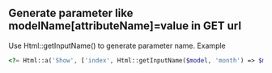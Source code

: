 
## Generate parameter like modelName[attributeName]=value in GET url

Use Html::getInputName() to generate parameter name.
Example
```php
<?= Html::a('Show', ['index', Html::getInputName($model, 'month') => $month], ['class' => 'btn btn-primary']) ?>
```
